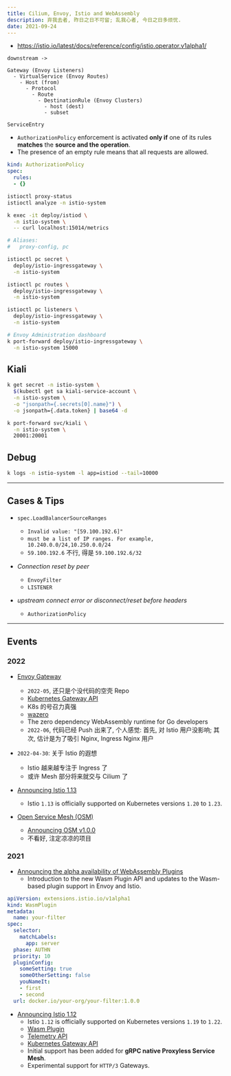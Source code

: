 ```yaml
---
title: Cilium, Envoy, Istio and WebAssembly
description: 弃我去者, 昨日之日不可留; 乱我心者, 今日之日多烦忧.
date: 2021-09-24
---
```


- https://istio.io/latest/docs/reference/config/istio.operator.v1alpha1/

```
downstream ->

Gateway (Envoy Listeners)
  - VirtualService (Envoy Routes)
    - Host (from)
      - Protocol
        - Route
          - DestinationRule (Envoy Clusters)
            - host (dest)
            - subset

ServiceEntry
```

- `AuthorizationPolicy` enforcement is activated
  **only if** one of its rules **matches** the
  **source and the operation**.
- The presence of an empty rule means that
  all requests are allowed.

```yaml
kind: AuthorizationPolicy
spec:
  rules:
  - {}
```

```zsh
istioctl proxy-status
istioctl analyze -n istio-system
```

```zsh
k exec -it deploy/istiod \
  -n istio-system \
  -- curl localhost:15014/metrics

# Aliases:
#   proxy-config, pc

istioctl pc secret \
  deploy/istio-ingressgateway \
  -n istio-system

istioctl pc routes \
  deploy/istio-ingressgateway \
  -n istio-system

istioctl pc listeners \
  deploy/istio-ingressgateway \
  -n istio-system

# Envoy Administration dashboard
k port-forward deploy/istio-ingressgateway \
  -n istio-system 15000
```

## Kiali

```zsh
k get secret -n istio-system \
  $(kubectl get sa kiali-service-account \
  -n istio-system \
  -o "jsonpath={.secrets[0].name}") \
  -o jsonpath={.data.token} | base64 -d

k port-forward svc/kiali \
  -n istio-system \
  20001:20001
```

## Debug

```zsh
k logs -n istio-system -l app=istiod --tail=10000
```

------------------

## Cases & Tips

- `spec.LoadBalancerSourceRanges`
  - `Invalid value: "[59.100.192.6]"`
  - `must be a list of IP ranges. For example, 10.240.0.0/24,10.250.0.0/24`
  - `59.100.192.6` 不行, 得是 `59.100.192.6/32`

- *Connection reset by peer*
  - `EnvoyFilter`
  - `LISTENER`

- *upstream connect error or disconnect/reset before headers*
  - `AuthorizationPolicy`

------------------

## Events

### 2022

- [Envoy Gateway](https://github.com/envoyproxy/gateway)
  - `2022-05`, 还只是个没代码的空壳 Repo
  - [Kubernetes Gateway API](https://github.com/kubernetes-sigs/gateway-api)
  - K8s 的号召力真强
  - [wazero](https://github.com/tetratelabs/wazero)
  - The zero dependency WebAssembly runtime for Go developers
  - `2022-06`, 代码已经 Push 出来了, 个人感觉:
    首先, 对 Istio 用户没影响;
    其次, 估计是为了吸引 Nginx, Ingress Nginx 用户

- `2022-04-30`: 关于 Istio 的遐想
  - Istio 越来越专注于 Ingress 了
  - 或许 Mesh 部分将来就交与 Cilium 了

- [Announcing Istio 1.13](https://istio.io/latest/news/releases/1.13.x/announcing-1.13/)
  - Istio `1.13` is officially supported on
    Kubernetes versions `1.20` to `1.23`.

- [Open Service Mesh (OSM)](https://github.com/openservicemesh/osm)
  - [Announcing OSM v1.0.0](https://openservicemesh.io/blog/announcing-osm-v1/)
  - 不看好, 注定凉凉的项目

### 2021

* [Announcing the alpha availability of WebAssembly Plugins](https://istio.io/latest/blog/2021/wasm-api-alpha/)
  - Introduction to the new Wasm Plugin API and
    updates to the Wasm-based plugin
    support in Envoy and Istio.

```yaml
apiVersion: extensions.istio.io/v1alpha1
kind: WasmPlugin
metadata:
  name: your-filter
spec:
  selector:
    matchLabels:
      app: server
  phase: AUTHN
  priority: 10
  pluginConfig:
    someSetting: true
    someOtherSetting: false
    youNameIt:
    - first
    - second
  url: docker.io/your-org/your-filter:1.0.0
```

* [Announcing Istio 1.12](https://istio.io/latest/news/releases/1.12.x/announcing-1.12/)
  - Istio `1.12` is officially supported on
    Kubernetes versions `1.19` to `1.22`.
  - [Wasm Plugin](https://istio.io/latest/docs/reference/config/proxy_extensions/wasm-plugin/)
  - [Telemetry API](https://istio.io/latest/docs/reference/config/telemetry/)
  - [Kubernetes Gateway API](https://gateway-api.sigs.k8s.io)
  - Initial support has been added for
    **gRPC native Proxyless Service Mesh**.
  - Experimental support for `HTTP/3` Gateways.
